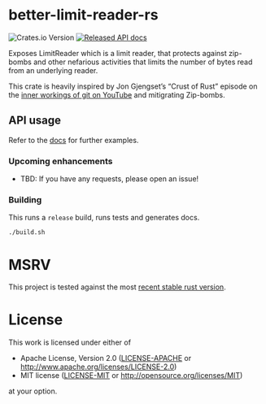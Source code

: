 # better-limit-reader-rs

![Crates.io Version](https://img.shields.io/crates/v/better-limit-reader)
[![Released API docs](https://img.shields.io/docsrs/better-limit-reader)](https://docs.rs/better-limit-reader/)

Exposes LimitReader which is a limit reader, that protects against zip-bombs and other nefarious activities that limits the number of bytes read from an underlying reader.

This crate is heavily inspired by Jon Gjengset’s “Crust of Rust” episode on the [inner workings of git on YouTube](https://youtu.be/u0VotuGzD_w?si=oIuV9CITSWHJXKBu&t=3503) and mitigrating Zip-bombs.

## API usage

Refer to the [docs](https://docs.rs/better-limit-reader/latest/better_limit_reader/) for further examples.

### Upcoming enhancements

- TBD: If you have any requests, please open an issue!

### Building

This runs a `release` build, runs tests and generates docs.

```shell script
./build.sh
```

# MSRV

This project is tested against the most [recent stable rust version](https://gist.github.com/alexheretic/d1e98d8433b602e57f5d0a9637927e0c).

# License

This work is licensed under either of

- Apache License, Version 2.0 ([LICENSE-APACHE](LICENSE-APACHE) or
  <http://www.apache.org/licenses/LICENSE-2.0>)
- MIT license ([LICENSE-MIT](LICENSE-MIT) or <http://opensource.org/licenses/MIT>)

at your option.